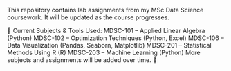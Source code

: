 This repository contains lab assignments from my MSc Data Science coursework. It will be updated as the course progresses.

📁 Current Subjects & Tools Used:
MDSC-101 – Applied Linear Algebra (Python)
MDSC-102 – Optimization Techniques (Python, Excel)
MDSC-106 – Data Visualization (Pandas, Seaborn, Matplotlib)
MDSC-201 – Statistical Methods Using R (R)
MDSC-203 – Machine Learning (Python)
More subjects and assignments will be added over time. 🚀
